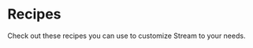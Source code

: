 # Recipes

Check out these recipes you can use to customize Stream to your needs.

<DirectoryListing path="/recipes"/>
